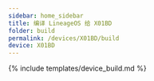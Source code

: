 ```yaml
---
sidebar: home_sidebar
title: 编译 LineageOS 给 X01BD
folder: build
permalink: /devices/X01BD/build
device: X01BD
---
```

{% include templates/device_build.md %}
